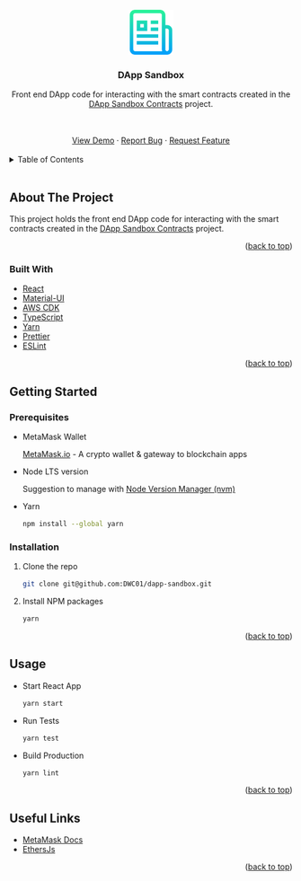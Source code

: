 <!-- README copied from https://raw.githubusercontent.com/othneildrew/Best-README-Template/master/README.md -->

<!-- PROJECT LOGO -->
<br />
<div align="center">
  <a href="https://github.com/DWC01/dapp-sandbox-contracts">
    <img src="public/logo.png" alt="Logo" width="80" height="80">
  </a>

  <h3 align="center">DApp Sandbox</h3>

  <p align="center">
	Front end DApp code for interacting with the smart contracts created in the 
	<a href="https://github.com/DWC01/dapp-sandbox-contracts" style="display:inline-block"> 
	DApp Sandbox Contracts 
	</a> 
	project.
  </p>
  <br />
  <br />
  <a href="https://dty0lhixvpa61.cloudfront.net/">View Demo</a>
  ·
  <a href="https://github.com/DWC01/dapp-sandbox/issues">Report Bug</a>
  ·
  <a href="https://github.com/DWC01/dapp-sandbox/issues">Request Feature</a>
</div>

<!-- TABLE OF CONTENTS -->
<br/>
<details>
  <summary>Table of Contents</summary>
  <ol>
    <li>
      <a href="#about-the-project">About The Project</a>
      <ul>
        <li><a href="#built-with">Built With</a></li>
      </ul>
    </li>
    <li>
      <a href="#getting-started">Getting Started</a>
      <ul>
        <li><a href="#prerequisites">Prerequisites</a></li>
        <li><a href="#installation">Installation</a></li>
      </ul>
    </li>
    <li><a href="#usage">Usage</a></li>
    <li><a href="#useful-links">Useful Links</a></li>
  </ol>
</details>
<br/>

<!-- ABOUT THE PROJECT -->

## About The Project

This project holds the front end DApp code for interacting with the smart contracts created in the [DApp Sandbox Contracts](https://github.com/DWC01/dapp-sandbox-contracts) project.

<p align="right">(<a href="#top">back to top</a>)</p>

### Built With

-   [React](https://reactjs.org/)
-   [Material-UI](https://mui.com/)
-   [AWS CDK](https://github.com/aws/aws-cdk)
-   [TypeScript](https://www.typescriptlang.org/)
-   [Yarn](https://yarnpkg.com/)
-   [Prettier](https://prettier.io/)
-   [ESLint](https://eslint.org/)

<p align="right">(<a href="#top">back to top</a>)</p>

<!-- GETTING STARTED -->

## Getting Started

### Prerequisites

-   MetaMask Wallet

    [MetaMask.io](https://metamask.io/) - A crypto wallet & gateway to blockchain apps

-   Node LTS version

    Suggestion to manage with [Node Version Manager (nvm)](https://github.com/nvm-sh/nvm)

-   Yarn
    ```sh
    npm install --global yarn
    ```

### Installation

1. Clone the repo
    ```sh
    git clone git@github.com:DWC01/dapp-sandbox.git
    ```
2. Install NPM packages
    ```sh
    yarn
    ```

<p align="right">(<a href="#top">back to top</a>)</p>

<!-- USAGE EXAMPLES -->

## Usage

-   Start React App
    ```sh
    yarn start
    ```
-   Run Tests
    ```sh
    yarn test
    ```
-   Build Production
    ```sh
    yarn lint
    ```

<p align="right">(<a href="#top">back to top</a>)</p>

<!-- USEFUL LINKS -->

## Useful Links

-   [MetaMask Docs](https://docs.metamask.io/guide/)
-   [EthersJs](https://docs.ethers.io/v5/)

<p align="right">(<a href="#top">back to top</a>)</p>
